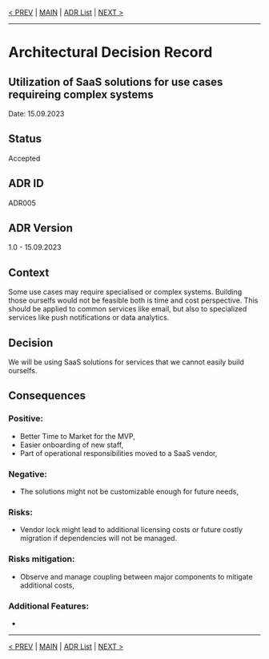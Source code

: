 [< PREV](ADR004.md) | [MAIN](../README.md) | [ADR List](README.md) | [NEXT >](ADR006.md)

---

# Architectural Decision Record
## Utilization of SaaS solutions for use cases requireing complex systems
Date: 15.09.2023

## Status
Accepted

## ADR ID
ADR005

## ADR Version
1.0 - 15.09.2023

## Context
Some use cases may require specialised or complex systems. Building those ourselfs would not be feasible both is time and cost perspective. This should be applied to common services like email, but also to specialized services like push notifications or data analytics. 

## Decision
We will be using SaaS solutions for services that we cannot easily build ourselfs.

## Consequences

### Positive:
- Better Time to Market for the MVP,
- Easier onboarding of new staff,
- Part of operational responsibilities moved to a SaaS vendor,

### Negative:
- The solutions might not be customizable enough for future needs,

### Risks:
- Vendor lock might lead to additional licensing costs or future costly migration if dependencies will not be managed. 

### Risks mitigation:
- Observe and manage coupling between major components to mitigate additional costs,

### Additional Features:
- 

------

[< PREV](ADR004.md) | [MAIN](../README.md) | [ADR List](README.md) | [NEXT >](ADR006.md)

